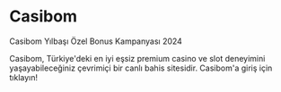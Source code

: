 # Casibom
Casibom Yılbaşı Özel Bonus Kampanyası 2024

Casibom, Türkiye'deki en iyi eşsiz premium casino ve slot deneyimini yaşayabileceğiniz çevrimiçi bir canlı bahis sitesidir. Casibom'a giriş için tıklayın!
